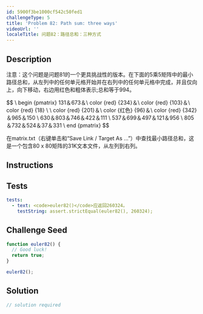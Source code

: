 ```yaml
---
id: 5900f3be1000cf542c50fed1
challengeType: 5
title: 'Problem 82: Path sum: three ways'
videoUrl: ''
localeTitle: 问题82：路径总和：三种方式
---
```


## Description
<section id="description">注意：这个问题是问题81的一个更具挑战性的版本。在下面的5乘5矩阵中的最小路径总和，从左列中的任何单元格开始并在右列中的任何单元格中完成，并且仅向上，向下移动，右边用红色和粗体表示;总和等于994。 <p> $$ \ begin {pmatrix} 131＆673＆\ color {red} {234}＆\ color {red} {103}＆\ color {red} {18} \ \ color {red} {201}＆\ color {红色} {96}＆\ color {red} {342}＆965＆150 \ 630＆803＆746＆422＆111 \ 537＆699＆497＆121＆956 \ 805＆732＆524＆37＆331 \ end {pmatrix} $$ </p><p>在matrix.txt（右键单击和“Save Link / Target As ...”）中查找最小路径总和，这是一个包含80 x 80矩阵的31K文本文件，从左列到右列。 </p></section>

## Instructions
<section id="instructions">
</section>

## Tests
<section id='tests'>

```yml
tests:
  - text: <code>euler82()</code>应返回260324。
    testString: assert.strictEqual(euler82(), 260324);

```

</section>

## Challenge Seed
<section id='challengeSeed'>

<div id='js-seed'>

```js
function euler82() {
  // Good luck!
  return true;
}

euler82();

```

</div>



</section>

## Solution
<section id='solution'>

```js
// solution required
```
</section>
